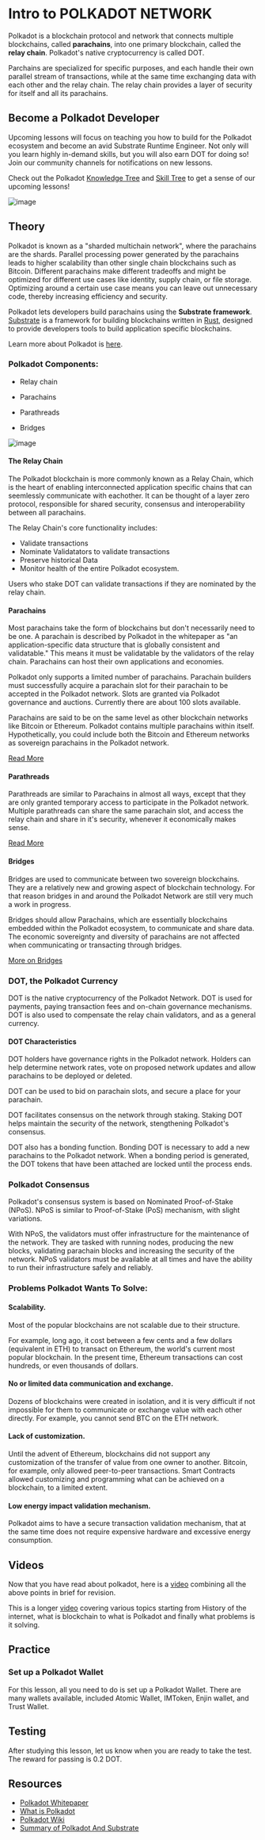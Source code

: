 # Intro to POLKADOT NETWORK

Polkadot is a blockchain protocol and network that connects multiple blockchains, called **parachains**, into one primary blockchain, called the **relay chain**. Polkadot's native cryptocurrency is called DOT.

Parchains are specialized for specific purposes, and each handle their own parallel stream of transactions, while at the same time exchanging data with each other and the relay chain. The relay chain provides a layer of security for itself and all its parachains. 

## Become a Polkadot Developer

Upcoming lessons will focus on teaching you how to build for the Polkadot ecosystem and become an avid Substrate Runtime Engineer. Not only will you learn highly in-demand skills, but you will also earn DOT for doing so! Join our community channels for notifications on new lessons.

Check out the Polkadot [Knowledge Tree](https://github.com/BlockDevsUnited/learn-and-earn/blob/master/Lessons/English/L_EARN/CryptoCurrencies/Polkadot/Polkadot_Knowledge_Tree.jpg) and [Skill Tree](https://github.com/BlockDevsUnited/learn-and-earn/blob/master/Lessons/English/L_EARN/CryptoCurrencies/Polkadot/Polkadot_Skill_Tree.jpg) to get a sense of our upcoming lessons!

![image](https://user-images.githubusercontent.com/58176712/133651482-17e1b88e-a71f-4274-adbe-1a788f439741.png)


## Theory

Polkadot is known as a "sharded multichain network", where the parachains are the shards. 
Parallel processing power generated by the parachains leads to higher scalability than other single chain blockchains such as Bitcoin. 
Different parachains make different tradeoffs and might be optimized for different use cases like identity, supply chain, or file storage. 
Optimizing around a certain use case means you can leave out unnecessary code, thereby increasing efficiency and security.

Polkadot lets developers build parachains using the **Substrate framework**. 
[Substrate](https://docs.substrate.io/) is a framework for building blockchains written in [Rust](https://www.rust-lang.org/), designed to provide developers tools to build application specific blockchains.

Learn more about Polkadot is [here](https://polkadot.network/blog/what-is-polkadot-a-brief-introduction/).

### Polkadot Components:

* Relay chain

* Parachains

* Parathreads

* Bridges

![image](https://user-images.githubusercontent.com/58176712/133652249-cd4c4747-5202-42c5-b521-00d3d6a18917.png)


#### The Relay Chain

The Polkadot blockchain is more commonly known as a Relay Chain, which is the heart of enabling interconnected application specific chains that can seemlessly communicate with eachother.
It can be thought of a layer zero protocol, responsible for shared security, consensus and interoperability between all parachains. 

The Relay Chain's core functionality includes: 

* Validate transactions
* Nominate Validatators to validate transactions
* Preserve historical Data
* Monitor health of the entire Polkadot ecosystem.

Users who stake DOT can validate transactions if they are nominated by the relay chain.

#### Parachains

Most parachains take the form of blockchains but don't necessarily need to be one. 
A parachain is described by Polkadot in the whitepaper as "an application-specific data structure that is globally consistent and validatable." 
This means it must be validatable by the validators of the relay chain. 
Parachains can host their own applications and economies.

Polkadot only supports a limited number of parachains. 
Parachain builders must successfully acquire a parachain slot for their parachain to be accepted in the Polkadot network. 
Slots are granted via Polkadot governance and auctions. 
Currently there are about 100 slots available.  

Parachains are said to be on the same level as other blockchain networks like Bitcoin or Ethereum. 
Polkadot contains multiple parachains within itself. 
Hypothetically, you could include both the Bitcoin and Ethereum networks as sovereign parachains in the Polkadot network. 

[Read More](https://wiki.polkadot.network/docs/learn-parachains)

#### Parathreads

Parathreads are similar to Parachains in almost all ways, except that they are only granted temporary access to participate in the Polkadot network. 
Multiple parathreads can share the same parachain slot, and access the relay chain and share in it's security, whenever it economically makes sense.  

[Read More](https://wiki.polkadot.network/docs/learn-parathreads)

#### Bridges

Bridges are used to communicate between two sovereign blockchains. 
They are a relatively new and growing aspect of blockchain technology. 
For that reason bridges in and around the Polkadot Network are still very much a work in progress. 

Bridges should allow Parachains, which are essentially blockchains embedded within the Polkadot ecosystem, to communicate and share data. 
The economic sovereignty and diversity of parachains are not affected when communicating or transacting through bridges.

[More on Bridges](https://wiki.polkadot.network/docs/learn-bridges)

### DOT, the Polkadot Currency

DOT is the native cryptocurrency of the Polkadot Network. 
DOT is used for payments, paying transaction fees and on-chain governance mechanisms. 
DOT is also used to compensate the relay chain validators, and as a general currency.

#### DOT Characteristics

DOT holders have governance rights in the Polkadot network. 
Holders can help determine network rates, vote on proposed network updates and allow parachains to be deployed or deleted. 

DOT can be used to bid on parachain slots, and secure a place for your parachain. 

DOT facilitates consensus on the network through staking. 
Staking DOT helps maintain the security of the network, stengthening Polkadot's consensus.

DOT also has a bonding function. 
Bonding DOT is necessary to add a new parachains to the Polkadot network. 
When a bonding period is generated, the DOT tokens that have been attached are locked until the process ends.

### Polkadot Consensus

Polkadot's consensus system is based on Nominated Proof-of-Stake (NPoS). 
NPoS is similar to Proof-of-Stake (PoS) mechanism, with slight variations.

With NPoS, the validators must offer infrastructure for the maintenance of the network. 
They are tasked with running nodes, producing the new blocks, validating parachain blocks and increasing the security of the network. 
NPoS validators must be available at all times and have the ability to run their infrastructure safely and reliably.

### Problems Polkadot Wants To Solve:

#### Scalability.

Most of the popular blockchains are not scalable due to their structure.

For example, long ago, it cost between a few cents and a few dollars (equivalent in ETH) to transact on Ethereum, the world's current most popular blockchain. 
In the present time, Ethereum transactions can cost hundreds, or even thousands of dollars. 

#### No or limited data communication and exchange.

Dozens of blockchains were created in isolation, and it is very difficult if not impossible for them to communicate or exchange value with each other directly. 
For example, you cannot send BTC on the ETH network.

#### Lack of customization.

Until the advent of Ethereum, blockchains did not support any customization of the transfer of value from one owner to another. 
Bitcoin, for example, only allowed peer-to-peer transactions. 
Smart Contracts allowed customizing and programming what can be achieved on a blockchain, to a limited extent.

#### Low energy impact validation mechanism.

Polkadot aims to have a secure transaction validation mechanism, that at the same time does not require expensive hardware and excessive energy consumption.  

## Videos

Now that you have read about polkadot, here is a [video](https://youtu.be/_-k0xkooSlA) combining all the above points in brief for revision.

This is a longer [video](https://youtu.be/kw8eu2VadFA) covering various topics starting from History of the internet, what is blockchain to what is Polkadot and finally what problems is it solving.

## Practice

### Set up a Polkadot Wallet

For this lesson, all you need to do is set up a Polkadot Wallet. 
There are many wallets available, included Atomic Wallet, IMToken, Enjin wallet, and Trust Wallet.

## Testing

After studying this lesson, let us know when you are ready to take the test. 
The reward for passing is 0.2 DOT. 

## Resources

* [Polkadot Whitepaper](https://polkadot.network/PolkaDotPaper.pdf)
* [What is Polkadot](https://polkadot.network/blog/what-is-polkadot-a-brief-introduction)
* [Polkadot Wiki](https://wiki.polkadot.network/)
* [Summary of Polkadot And Substrate](https://medium.com/polkadot-network/a-brief-summary-of-everything-substrate-and-polkadot-f1f21071499d)

